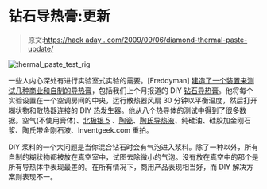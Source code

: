 # 钻石导热膏:更新

> 原文:[https://hack aday . com/2009/09/06/diamond-thermal-paste-update/](https://hackaday.com/2009/09/06/diamond-thermal-paste-update/)

![thermal_paste_test_rig](../Images/d8f3ce8e36c827877050fa395aa41ff8.png "thermal_paste_test_rig")

一些人内心深处有进行实验室式实验的需要。[Freddyman] [建造了一个装置来测试几种商业和自制的导热膏](http://www.overclock.net/cooling-experiments/551902-how-make-your-own-diamond-thermal-10.html#post7116893)，包括我们上个月报道的 DIY [钻石导热膏](http://hackaday.com/2009/08/03/diamond-thermal-paste/)。他将每个实验设置在一个空调房间的中央，运行散热器风扇 30 分钟以平衡温度，然后打开糊状物和散热器连接的 DIY 热发生器。他从八个热导体的测试中得到了很多数据。空气(不使用膏体)、[北极银 5](http://www.arcticsilver.com/as5.htm) 、[陶瓷](http://www.arcticsilver.com/ceramique.htm)、[陶氏导热液](http://www.dow.com/heattrans/prod/synthetic/)、纯硅油、硅胶加金刚石浆、陶氏带金刚石液、Inventgeek.com 重拍。

DIY 浆料的一个大问题是当你混合钻石时会有气泡进入浆料。除了一种以外，所有自制的糊状物都被放在真空室中，试图去除微小的气泡。没有放在真空中的那个是所有导热体中表现最差的。在所有情况下，商用产品表现相当好，而 DIY 解决方案则表现不一。
